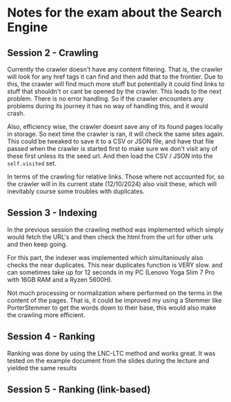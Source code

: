 # Notes for the exam about the Search Engine

## Session 2 - Crawling

Currently the crawler doesn't have any content filtering. That is, the crawler
will look for any href tags it can find and then add that to the frontier. Due
to this, the crawler will find much more stuff but potentially it could find
links to stuff that shouldn't or cant be opened by the crawler. This leads to
the next problem. There is no error handling. So if the crawler encounters any
problems during its journey it has no way of handling this, and it would crash.

Also, efficiency wise, the crawler doesnt save any of its found pages locally in
storage. So next time the crawler is ran, it will check the same sites again.
This could be tweaked to save it to a CSV or JSON file, and have that file
passed when the crawler is started first to make sure we don't visit any of
these first unless its the seed url. And then load the CSV / JSON into the
`self.visited` set.

In terms of the crawling for relative links. Those where not accounted for, so
the crawler will in its current state (12/10/2024) also visit these, which will
inevitably course some troubles with duplicates.

## Session 3 - Indexing

In the previous session the crawling method was implemented which simply would
fetch the URL's and then check the html from the url for other urls and then
keep going.

For this part, the indexer was implemented which simultaniously also checks the
near duplicates. This near duplicates function is VERY slow. and can sometimes
take up for 12 seconds in my PC (Lenovo Yoga Slim 7 Pro with 16GB RAM and a
Ryzen 5600H).

Not much processing or normalization where performed on the terms in the content
of the pages. That is, it could be improved my using a Stemmer like
PorterStemmer to get the words down to their base, this would also make the
crawling more efficient.

## Session 4 - Ranking

Ranking was done by using the LNC-LTC method and works great. It was tested on
the example document from the slides during the lecture and yielded the same
results

## Session 5 - Ranking (link-based)
